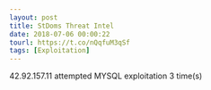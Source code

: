 ```yaml
---
layout: post
title: StDoms Threat Intel
date: 2018-07-06 00:00:22
tourl: https://t.co/nQqfuM3qSf
tags: [Exploitation]
---
```

42.92.157.11 attempted MYSQL exploitation 3 time(s)